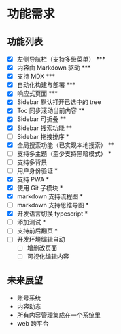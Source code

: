# 功能需求

## 功能列表

- [x] 左侧导航栏（支持多级菜单） ***
- [x] 内容由 Markdown 驱动 ***
- [x] 支持 MDX ***
- [x] 自动化构建与部署 ***
- [x] 响应式页面 ***
- [x] Sidebar 默认打开已选中的 tree
- [x] Toc 同步滚动当前内容 **
- [x] Sidebar 可折叠 **
- [x] Sidebar 搜索功能 **
- [ ] Sidebar 拖拽排序 *
- [x] 全局搜索功能（已实现本地搜索） **
- [ ] 支持多主题（至少支持黑暗模式） *
- [ ] 支持多背景
- [ ] 用户身份验证 *
- [x] 支持 PWA *
- [x] 使用 Git 子模块 *
- [x] markdown 支持流程图 *
- [ ] markdown 支持思维导图 *
- [x] 开发语言切换 typescript *
- [ ] 添加测试 *
- [ ] 支持前后翻页 *
- [ ] 开发环境编辑自动
  - [ ] 增删改页面
  - [ ] 可视化编辑内容

## 未来展望

- 账号系统
- 内容动态
- 所有内容管理集成在一个系统里
- web 跨平台